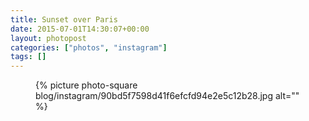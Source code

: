 ```yaml
---
title: Sunset over Paris
date: 2015-07-01T14:30:07+00:00
layout: photopost
categories: ["photos", "instagram"]
tags: []
---
```


<figure class="photo photo--square">
  {% picture photo-square blog/instagram/90bd5f7598d41f6efcfd94e2e5c12b28.jpg alt="" %}
</figure>



